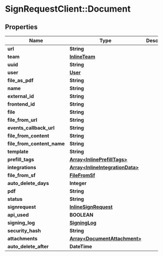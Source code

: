 # SignRequestClient::Document

## Properties
Name | Type | Description | Notes
------------ | ------------- | ------------- | -------------
**url** | **String** |  | [optional] 
**team** | [**InlineTeam**](InlineTeam.md) |  | [optional] 
**uuid** | **String** |  | [optional] 
**user** | [**User**](User.md) |  | [optional] 
**file_as_pdf** | **String** |  | [optional] 
**name** | **String** |  | [optional] 
**external_id** | **String** |  | [optional] 
**frontend_id** | **String** |  | [optional] 
**file** | **String** |  | [optional] 
**file_from_url** | **String** |  | [optional] 
**events_callback_url** | **String** |  | [optional] 
**file_from_content** | **String** |  | [optional] 
**file_from_content_name** | **String** |  | [optional] 
**template** | **String** |  | [optional] 
**prefill_tags** | [**Array&lt;InlinePrefillTags&gt;**](InlinePrefillTags.md) |  | [optional] 
**integrations** | [**Array&lt;InlineIntegrationData&gt;**](InlineIntegrationData.md) |  | [optional] 
**file_from_sf** | [**FileFromSf**](FileFromSf.md) |  | [optional] 
**auto_delete_days** | **Integer** |  | [optional] 
**pdf** | **String** |  | [optional] 
**status** | **String** |  | [optional] 
**signrequest** | [**InlineSignRequest**](InlineSignRequest.md) |  | [optional] 
**api_used** | **BOOLEAN** |  | [optional] 
**signing_log** | [**SigningLog**](SigningLog.md) |  | [optional] 
**security_hash** | **String** |  | [optional] 
**attachments** | [**Array&lt;DocumentAttachment&gt;**](DocumentAttachment.md) |  | [optional] 
**auto_delete_after** | **DateTime** |  | [optional] 



